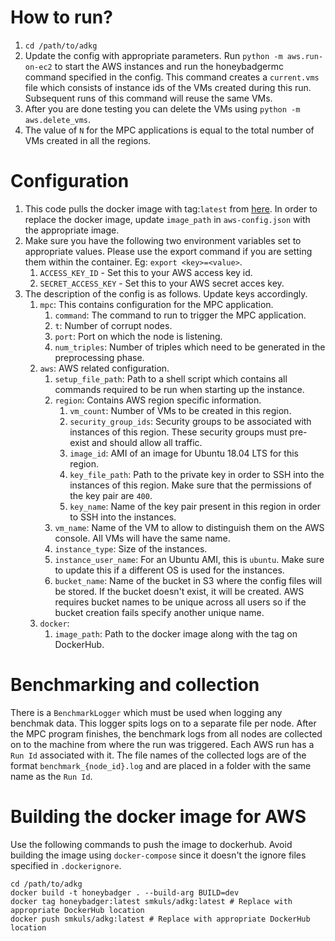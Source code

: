 # How to run?
1. `cd /path/to/adkg`
2. Update the config with appropriate parameters. Run `python -m aws.run-on-ec2` to start the AWS instances and run the honeybadgermc command specified in the config. This command creates a `current.vms` file which consists of instance ids of the VMs created during this run. Subsequent runs of this command will reuse the same VMs.
3. After you are done testing you can delete the VMs using `python -m aws.delete_vms`.
4. The value of `N` for the MPC applications is equal to the total number of VMs created in all the regions.

# Configuration
1. This code pulls the docker image with tag:`latest` from [here](https://hub.docker.com/r/smkuls/adkg/tags/). In order to replace the docker image, update `image_path` in `aws-config.json` with the appropriate image.
2. Make sure you have the following two environment variables set to appropriate values. Please use the export command if you are setting them within the container. Eg: `export <key>=<value>`.
    1. `ACCESS_KEY_ID` - Set this to your AWS access key id.
    2. `SECRET_ACCESS_KEY` - Set this to your AWS secret acces key.
3. The description of the config is as follows. Update keys accordingly.
    1. `mpc`: This contains configuration for the MPC application.
        1. `command`: The command to run to trigger the MPC application.
        2. `t`: Number of corrupt nodes.
        3. `port`: Port on which the node is listening.
        4. `num_triples`: Number of triples which need to be generated in the preprocessing phase.
    2. `aws`: AWS related configuration.
        1. `setup_file_path`: Path to a shell script which contains all commands required to be run when starting up the instance.
        2. `region`: Contains AWS region specific information.
            1. `vm_count`: Number of VMs to be created in this region.
            2. `security_group_ids`: Security groups to be associated with instances of this region. These security groups must pre-exist and should allow all traffic.
            3. `image_id`: AMI of an image for Ubuntu 18.04 LTS for this region.
            4. `key_file_path`: Path to the private key in order to SSH into the instances of this region. Make sure that the permissions of the key pair are `400`.
            5. `key_name`: Name of the key pair present in this region in order to SSH into the instances.
        3. `vm_name`: Name of the VM to allow to distinguish them on the AWS console. All VMs will have the same name.
        4. `instance_type`: Size of the instances.
        5. `instance_user_name`: For an Ubuntu AMI, this is `ubuntu`. Make sure to update this if a different OS is used for the instances.
        6. `bucket_name`: Name of the bucket in S3 where the config files will be stored. If the bucket doesn't exist, it will be created. AWS requires bucket names to be unique across all users so if the bucket creation fails specify another unique name.
    3. `docker`:
        1. `image_path`: Path to the docker image along with the tag on DockerHub.


# Benchmarking and collection
There is a `BenchmarkLogger` which must be used when logging any benchmak data. This logger spits logs on to a separate file per node. After the MPC program finishes, the benchmark logs from all nodes are collected on to the machine from where the run was triggered. Each AWS run has a `Run Id` associated with it. The file names of the collected logs are of the format `benchmark_{node_id}.log` and are placed in a folder with the same name as the `Run Id`.

# Building the docker image for AWS
Use the following commands to push the image to dockerhub. Avoid building the image using `docker-compose` since it doesn't the ignore files specified in `.dockerignore`.
```
cd /path/to/adkg
docker build -t honeybadger . --build-arg BUILD=dev
docker tag honeybadger:latest smkuls/adkg:latest # Replace with appropriate DockerHub location
docker push smkuls/adkg:latest # Replace with appropriate DockerHub location

```